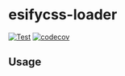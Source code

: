 # esifycss-loader

[![Test](https://github.com/kei-ito/esifycss-loader/actions/workflows/test.yml/badge.svg)](https://github.com/kei-ito/esifycss-loader/actions/workflows/test.yml)
[![codecov](https://codecov.io/gh/kei-ito/esifycss-loader/branch/master/graph/badge.svg)](https://codecov.io/gh/kei-ito/esifycss-loader)

## Usage

